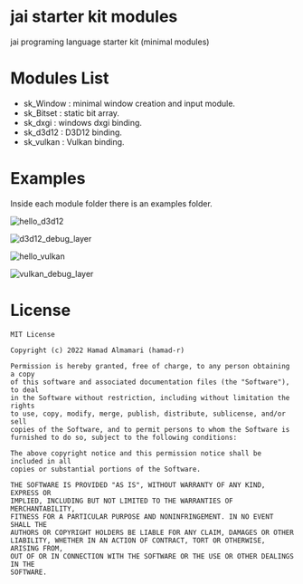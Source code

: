 # jai starter kit modules
jai programing language starter kit (minimal modules)

# Modules List
* sk_Window : minimal window creation and input module.
* sk_Bitset : static bit array.
* sk_dxgi   : windows dxgi binding.
* sk_d3d12  : D3D12 binding.
* sk_vulkan : Vulkan binding.

# Examples
Inside each module folder there is an examples folder.

![hello_d3d12](https://raw.githubusercontent.com/hamad-r/jai_sk/master/screenshots/hello_d3d12.png)

![d3d12_debug_layer](https://raw.githubusercontent.com/hamad-r/jai_sk/master/screenshots/d3d12_debug_layer.png)

![hello_vulkan](https://raw.githubusercontent.com/hamad-r/jai_sk/master/screenshots/hello_vulkan.png)

![vulkan_debug_layer](https://raw.githubusercontent.com/hamad-r/jai_sk/master/screenshots/vulkan_debug_layer.png)

# License
```
MIT License

Copyright (c) 2022 Hamad Almamari (hamad-r)

Permission is hereby granted, free of charge, to any person obtaining a copy
of this software and associated documentation files (the "Software"), to deal
in the Software without restriction, including without limitation the rights
to use, copy, modify, merge, publish, distribute, sublicense, and/or sell
copies of the Software, and to permit persons to whom the Software is
furnished to do so, subject to the following conditions:

The above copyright notice and this permission notice shall be included in all
copies or substantial portions of the Software.

THE SOFTWARE IS PROVIDED "AS IS", WITHOUT WARRANTY OF ANY KIND, EXPRESS OR
IMPLIED, INCLUDING BUT NOT LIMITED TO THE WARRANTIES OF MERCHANTABILITY,
FITNESS FOR A PARTICULAR PURPOSE AND NONINFRINGEMENT. IN NO EVENT SHALL THE
AUTHORS OR COPYRIGHT HOLDERS BE LIABLE FOR ANY CLAIM, DAMAGES OR OTHER
LIABILITY, WHETHER IN AN ACTION OF CONTRACT, TORT OR OTHERWISE, ARISING FROM,
OUT OF OR IN CONNECTION WITH THE SOFTWARE OR THE USE OR OTHER DEALINGS IN THE
SOFTWARE.
```